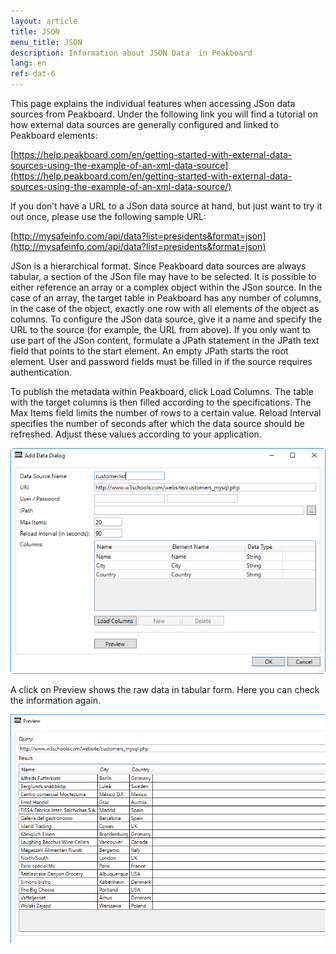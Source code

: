 ```yaml
---
layout: article
title: JSON
menu_title: JSON
description: Information about JSON Data  in Peakboard
lang: en
ref: dat-6
---
```

This page explains the individual features when accessing JSon data sources from Peakboard. Under the following link you will find a tutorial on how external data sources are generally configured and linked to Peakboard elements:

[https://help.peakboard.com/en/getting-started-with-external-data-sources-using-the-example-of-an-xml-data-source](https://help.peakboard.com/en/getting-started-with-external-data-sources-using-the-example-of-an-xml-data-source/)

If you don’t have a URL to a JSon data source at hand, but just want to try it out once, please use the following sample URL:

[http://mysafeinfo.com/api/data?list=presidents&format=json](http://mysafeinfo.com/api/data?list=presidents&format=json)

JSon is a hierarchical format. Since Peakboard data sources are always tabular, a section of the JSon file may have to be selected. It is possible to either reference an array or a complex object within the JSon source. In the case of an array, the target table in Peakboard has any number of columns, in the case of the object, exactly one row with all elements of the object as columns. To configure the JSon data source, give it a name and specify the URL to the source (for example, the URL from above). If you only want to use part of the JSon content, formulate a JPath statement in the JPath text field that points to the start element. An empty JPath starts the root element. User and password fields must be filled in if the source requires authentication.

To publish the metadata within Peakboard, click Load Columns. The table with the target columns is then filled according to the specifications. The Max Items field limits the number of rows to a certain value. Reload Interval specifies the number of seconds after which the data source should be refreshed. Adjust these values according to your application.

![image_1](/assets/images/Data_Sources/JSON/JSON01.png)

A click on Preview shows the raw data in tabular form. Here you can check the information again.

![image_1](/assets/images/Data_Sources/JSON/JSON02.png)
